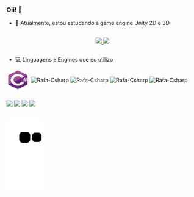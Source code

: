 ### Oii! 👋

- 🌱 Atualmente, estou estudando a game engine Unity 2D e 3D

##
<div align="center">
  <a href="https://github.com/PedroEnriq">
  <img height="180em" src="https://github-readme-stats.vercel.app/api?username=PedroEnriq&show_icons=true&theme=radical&include_all_commits=true&count_private=true"/>
  <img height="180em" src="https://github-readme-stats.vercel.app/api/top-langs/?username=PedroEnriq&layout=compact&langs_count=7&theme=radical"/>
  </a>
 </div>

##
- 💻 Linguagens e Engines que eu utilizo


<div style="display: inline_block">
  <img align="center" alt="Rafa-Csharp" height="50" width="60" src="https://raw.githubusercontent.com/devicons/devicon/master/icons/csharp/csharp-original.svg">
  <img align="center" alt="Rafa-Csharp" height="50" width="60" src="https://cdn.jsdelivr.net/gh/devicons/devicon/icons/c/c-original.svg" />
  <img align="center" alt="Rafa-Csharp" height="50" width="60" src="https://cdn.jsdelivr.net/gh/devicons/devicon/icons/cplusplus/cplusplus-original.svg" />
  <img align="center" alt="Rafa-Csharp" height="60" width="70" src="https://cdn.jsdelivr.net/gh/devicons/devicon/icons/godot/godot-original-wordmark.svg" />
  <img align="center" alt="Rafa-Csharp" height="90" width="100" src="https://cdn.jsdelivr.net/gh/devicons/devicon/icons/unity/unity-original-wordmark.svg" />
</div>

##
<div>
  <a href="https://www.instagram.com/p_enrique00/" target="_blank"><img src="https://img.shields.io/badge/-Instagram-%23E4405F?style=for-the-badge&logo=instagram&logoColor=white" target="_blank"></a>
  <a href="https://www.linkedin.com/in/pedro-enrique-matos-dos-santos-6b6b6022a/"target="_blank"><img src="https://img.shields.io/badge/-LinkedIn-%230077B5?style=for-the-badge&logo=linkedin&logoColor=white" target="_blank"></a>
  <a href = "mailto:penrique_santos@hotmail.com"><img src="https://img.shields.io/badge/Microsoft_Outlook-0078D4?style=for-the-badge&logo=microsoft-outlook&logoColor=white"></a>
  <a href="https://pedro-enrique.itch.io" target="_blank"><img src="https://img.shields.io/badge/Itch.io-FA5C5C?style=for-the-badge&logo=itchdotio&logoColor=white"></a>
</div>

##
![snake gif](https://github.com/PedroEnriq/PedroEnriq/blob/output/github-contribution-grid-snake.svg)
